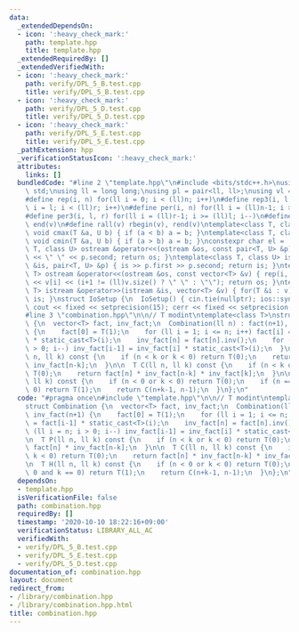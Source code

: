 ```yaml
---
data:
  _extendedDependsOn:
  - icon: ':heavy_check_mark:'
    path: template.hpp
    title: template.hpp
  _extendedRequiredBy: []
  _extendedVerifiedWith:
  - icon: ':heavy_check_mark:'
    path: verify/DPL_5_B.test.cpp
    title: verify/DPL_5_B.test.cpp
  - icon: ':heavy_check_mark:'
    path: verify/DPL_5_D.test.cpp
    title: verify/DPL_5_D.test.cpp
  - icon: ':heavy_check_mark:'
    path: verify/DPL_5_E.test.cpp
    title: verify/DPL_5_E.test.cpp
  _pathExtension: hpp
  _verificationStatusIcon: ':heavy_check_mark:'
  attributes:
    links: []
  bundledCode: "#line 2 \"template.hpp\"\n#include <bits/stdc++.h>\nusing namespace\
    \ std;\nusing ll = long long;\nusing pl = pair<ll, ll>;\nusing vl = vector<ll>;\n\
    #define rep(i, n) for(ll i = 0; i < (ll)n; i++)\n#define rep3(i, l, r) for(ll\
    \ i = l; i < (ll)r; i++)\n#define per(i, n) for(ll i = (ll)n-1; i >= 0; i--)\n\
    #define per3(i, l, r) for(ll i = (ll)r-1; i >= (ll)l; i--)\n#define all(v) begin(v),\
    \ end(v)\n#define rall(v) rbegin(v), rend(v)\ntemplate<class T, class U> inline\
    \ void cmax(T &a, U b) { if (a < b) a = b; }\ntemplate<class T, class U> inline\
    \ void cmin(T &a, U b) { if (a > b) a = b; }\nconstexpr char el = '\\n';\ntemplate<class\
    \ T, class U> ostream &operator<<(ostream &os, const pair<T, U> &p) { os << p.first\
    \ << \" \" << p.second; return os; }\ntemplate<class T, class U> istream &operator>>(istream\
    \ &is, pair<T, U> &p) { is >> p.first >> p.second; return is; }\ntemplate<class\
    \ T> ostream &operator<<(ostream &os, const vector<T> &v) { rep(i, v.size()) os\
    \ << v[i] << (i+1 != (ll)v.size() ? \" \" : \"\"); return os; }\ntemplate<class\
    \ T> istream &operator>>(istream &is, vector<T> &v) { for(T &i : v) is >> i; return\
    \ is; }\nstruct IoSetup {\n  IoSetup() { cin.tie(nullptr); ios::sync_with_stdio(false);\
    \ cout << fixed << setprecision(15); cerr << fixed << setprecision(15); }\n} io_setup;\n\
    #line 3 \"combination.hpp\"\n\n// T modint\ntemplate<class T>\nstruct Combination\
    \ {\n  vector<T> fact, inv_fact;\n  Combination(ll n) : fact(n+1), inv_fact(n+1)\
    \ {\n    fact[0] = T(1);\n    for (ll i = 1; i <= n; i++) fact[i] = fact[i-1]\
    \ * static_cast<T>(i);\n    inv_fact[n] = fact[n].inv();\n    for (ll i = n; i\
    \ > 0; i--) inv_fact[i-1] = inv_fact[i] * static_cast<T>(i);\n  }\n\n  T P(ll\
    \ n, ll k) const {\n    if (n < k or k < 0) return T(0);\n    return fact[n] *\
    \ inv_fact[n-k];\n  }\n\n  T C(ll n, ll k) const {\n    if (n < k or k < 0) return\
    \ T(0);\n    return fact[n] * inv_fact[n-k] * inv_fact[k];\n  }\n\n  T H(ll n,\
    \ ll k) const {\n    if (n < 0 or k < 0) return T(0);\n    if (n == 0 and k ==\
    \ 0) return T(1);\n    return C(n+k-1, n-1);\n  }\n};\n"
  code: "#pragma once\n#include \"template.hpp\"\n\n// T modint\ntemplate<class T>\n\
    struct Combination {\n  vector<T> fact, inv_fact;\n  Combination(ll n) : fact(n+1),\
    \ inv_fact(n+1) {\n    fact[0] = T(1);\n    for (ll i = 1; i <= n; i++) fact[i]\
    \ = fact[i-1] * static_cast<T>(i);\n    inv_fact[n] = fact[n].inv();\n    for\
    \ (ll i = n; i > 0; i--) inv_fact[i-1] = inv_fact[i] * static_cast<T>(i);\n  }\n\
    \n  T P(ll n, ll k) const {\n    if (n < k or k < 0) return T(0);\n    return\
    \ fact[n] * inv_fact[n-k];\n  }\n\n  T C(ll n, ll k) const {\n    if (n < k or\
    \ k < 0) return T(0);\n    return fact[n] * inv_fact[n-k] * inv_fact[k];\n  }\n\
    \n  T H(ll n, ll k) const {\n    if (n < 0 or k < 0) return T(0);\n    if (n ==\
    \ 0 and k == 0) return T(1);\n    return C(n+k-1, n-1);\n  }\n};\n"
  dependsOn:
  - template.hpp
  isVerificationFile: false
  path: combination.hpp
  requiredBy: []
  timestamp: '2020-10-10 18:22:16+09:00'
  verificationStatus: LIBRARY_ALL_AC
  verifiedWith:
  - verify/DPL_5_B.test.cpp
  - verify/DPL_5_E.test.cpp
  - verify/DPL_5_D.test.cpp
documentation_of: combination.hpp
layout: document
redirect_from:
- /library/combination.hpp
- /library/combination.hpp.html
title: combination.hpp
---
```

